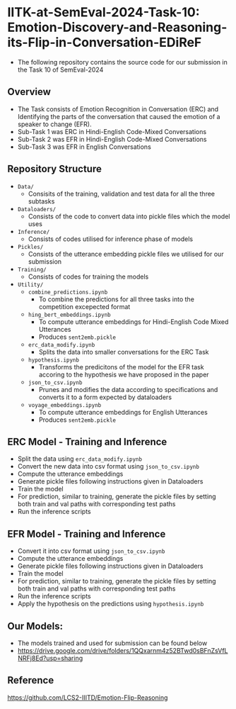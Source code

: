 # IITK-at-SemEval-2024-Task-10: Emotion-Discovery-and-Reasoning-its-Flip-in-Conversation-EDiReF
- The following repository contains the source code for our submission in the Task 10 of SemEval-2024

## Overview
- The Task consists of Emotion Recognition in Conversation (ERC) and Identifying the parts of the conversation that caused the emotion of a speaker to change (EFR).
- Sub-Task 1 was ERC in Hindi-English Code-Mixed Conversations
- Sub-Task 2 was EFR in Hindi-English Code-Mixed Conversations
- Sub-Task 3 was EFR in English Conversations

## Repository Structure
- `Data/`
    - Consisits of the training, validation and test data for all the three subtasks
- `Dataloaders/`
    - Consists of the code to convert data into pickle files which the model uses
- `Inference/`
    - Consists of codes utilised for inference phase of models
- `Pickles/`
    - Consists of the utterance embedding pickle files we utilised for our submission
- `Training/`
    - Consists of codes for training the models
- `Utility/`
    - `combine_predictions.ipynb`
        - To combine the predictions for all three tasks into the competition excepected format
    - `hing_bert_embeddings.ipynb`
        - To compute utterance embeddings for Hindi-English Code Mixed Utterances
        - Produces `sent2emb.pickle`
    - `erc_data_modify.ipynb`
        - Splits the data into smaller conversations for the ERC Task
    - `hypothesis.ipynb`
        - Transforms the predicitons of the model for the EFR task accoring to the hypothesis we have proposed in the paper
    - `json_to_csv.ipynb`
        - Prunes and modifies the data according to specifications and converts it to a form expected by dataloaders
    - `voyage_embeddings.ipynb`
        - To compute utterance embeddings for English Utterances
        - Produces `sent2emb.pickle`

## ERC Model - Training and Inference
- Split the data using `erc_data_modify.ipynb`
- Convert the new data into csv format using `json_to_csv.ipynb`
- Compute the utterance embeddings
- Generate pickle files following instructions given in Dataloaders
- Train the model
- For prediction, similar to training, generate the pickle files by setting both train and val paths with corresponding test paths
- Run the inference scripts

## EFR Model - Training and Inference
- Convert it into csv format using `json_to_csv.ipynb`
- Compute the utterance embeddings
- Generate pickle files following instructions given in Dataloaders
- Train the model
- For prediction, similar to training, generate the pickle files by setting both train and val paths with corresponding test paths
- Run the inference scripts
- Apply the hypothesis on the predictions using `hypothesis.ipynb`

## Our Models: 
- The models trained and used for submission can be found below
- https://drive.google.com/drive/folders/1QQxarnm4z52BTwd0sBFnZsVfLNRFj8Ed?usp=sharing
## Reference
https://github.com/LCS2-IIITD/Emotion-Flip-Reasoning
